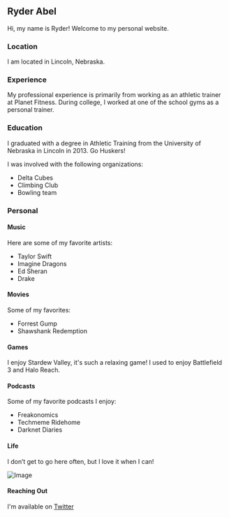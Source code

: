 ## Ryder Abel

Hi, my name is Ryder! Welcome to my personal website. 

### Location

I am located in Lincoln, Nebraska.

### Experience

My professional experience is primarily from working as an athletic trainer at Planet Fitness. During college, I worked at one of the school gyms as a personal trainer.

### Education

I graduated with a degree in Athletic Training from the University of Nebraska in Lincoln in 2013. Go Huskers!

I was involved with the following organizations:
* Delta Cubes
* Climbing Club
* Bowling team

### Personal
#### Music
Here are some of my favorite artists:
* Taylor Swift
* Imagine Dragons
* Ed Sheran
* Drake

#### Movies
Some of my favorites:
* Forrest Gump
* Shawshank Redemption

#### Games
I enjoy Stardew Valley, it's such a relaxing game!
I used to enjoy Battlefield 3 and Halo Reach. 

#### Podcasts
Some of my favorite podcasts I enjoy:
* Freakonomics
* Techmeme Ridehome 
* Darknet Diaries

#### Life
I don’t get to go here often, but I love it when I can! 

![Image](https://upload.wikimedia.org/wikipedia/commons/thumb/9/9f/Government_Square%2C_Lincoln%2C_Nebraska%2C_USA.jpg/1280px-Government_Square%2C_Lincoln%2C_Nebraska%2C_USA.jpg)

#### Reaching Out
I'm available on [Twitter](https://twitter.com/ryder_abel)
